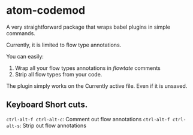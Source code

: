 # atom-codemod

A very straightforward package that wraps babel plugins in simple commands.

Currently, it is limited to flow type annotations.

You can easily:
1. Wrap all your flow types annotations in *flowtate* comments
2. Strip all flow types from your code.

The plugin simply works on the Currently active file. Even if it is unsaved.

## Keyboard Short cuts.
`ctrl-alt-f ctrl-alt-c`: Comment out flow annotations
`ctrl-alt-f ctrl-alt-s`: Strip out flow annotations
